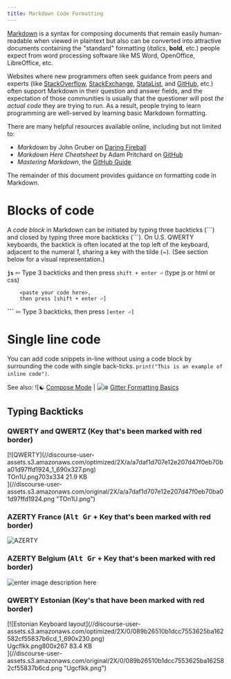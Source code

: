 ```yaml
---
title: Markdown Code Formatting
---
```


[Markdown](https://en.wikipedia.org/wiki/Markdown) is a syntax for composing documents that remain easily human-readable when viewed in plaintext but also can be converted into attractive documents containing the "standard" formatting (_italics_, **bold**, etc.) people expect from word processing software like MS Word, OpenOffice, LibreOffice, etc.

Websites where new programmers often seek guidance from peers and experts (like [StackOverflow](https://stackoverflow.com), [StackExchange](www.stackexchange.com), [StataList](https://www.statalist.org), and [GitHub](www.github.com), etc.) often support Markdown in their question and answer fields, and the expectation of those communities is usually that the questioner will post _the actual code_ they are trying to run. As a result, people trying to learn programming are well-served by learning basic Markdown formatting.

There are many helpful resources available online, including but not limited to:

+ _Markdown_ by John Gruber on [Daring Fireball](https://daringfireball.net/projects/markdown/)
+ _Markdown Here Cheatsheet_ by Adam Pritchard on [GitHub](https://github.com/adam-p/markdown-here/wiki/Markdown-Here-Cheatsheet)
+ _Mastering Markdown_, the [GitHub Guide](https://guides.github.com/features/mastering-markdown/)

The remainder of this document provides guidance on formatting code in Markdown.

# Blocks of code
A _code block_ in Markdown can be initiated by typing three backticks (\`\`\`) and closed by typing three more backticks (\`\`\`). On U.S. QWERTY keyboards, the backtick is often located at the top left of the keyboard, adjacent to the numeral _1_, sharing a key with the tilde (~). (See section below for a visual representation.)

**```js```** ⇦ Type 3 backticks and then press `shift + enter ⏎` (type js or html or css)

```
    <paste your code here>,
    then press [shift + enter ⏎]
```
**```** ⇦ Type 3 backticks, then press `[enter ⏎]`

# Single line code

You can add code snippets in-line without using a code block by surrounding the code with single back-ticks. `print("This is an example of inline code")`.

See also: ![:yin_yang:</a> <a href='https://gitter.zendesk.com/hc/en-us/articles/201302311-Compose-mode' target='_blank' rel='nofollow'>Compose Mode</a> | ![:snowflake:](https://forum.freecodecamp.com/images/emoji/emoji_one/snowflake.png?v=3 ":snowflake:") <a href='https://gitter.zendesk.com/hc/en-us/articles/200176682-Markdown-basics' target='_blank' rel='nofollow'>Gitter Formatting Basics</a>

## Typing Backticks

### QWERTY and QWERTZ (Key that's been marked with red border)

<div class="lightbox-wrapper">[![QWERTY](//discourse-user-assets.s3.amazonaws.com/optimized/2X/a/a7daf1d707e12e207d47f0eb70ba01d97ffd1924_1_690x327.png)

<div class="meta"><span class="filename">TOn1U.png</span><span class="informations">703x334 21.9 KB</span><span class="expand"></span></div>](//discourse-user-assets.s3.amazonaws.com/original/2X/a/a7daf1d707e12e207d47f0eb70ba01d97ffd1924.png "TOn1U.png") </div>

### AZERTY France (<kbd>Alt Gr</kbd> + Key that's been marked with red border)

![AZERTY](//discourse-user-assets.s3.amazonaws.com/original/2X/8/8f65c339ce4eefd9d79841f3dc54f4c37cab2e77.png)

### AZERTY Belgium (<kbd>Alt Gr</kbd> + Key that's been marked with red border)

![enter image description here](//discourse-user-assets.s3.amazonaws.com/original/2X/d/de291f0895b0fed992726a62d654f4e1f0e421f3.png)

### QWERTY Estonian (Key's that have been marked with red border)

<div class="lightbox-wrapper">[![Estonian Keyboard layout](//discourse-user-assets.s3.amazonaws.com/optimized/2X/0/089b26510b1dcc7553625ba162582cf55837b6cd_1_690x230.png)

<div class="meta"><span class="filename">Ugcflkk.png</span><span class="informations">800x267 83.4 KB</span><span class="expand"></span></div>](//discourse-user-assets.s3.amazonaws.com/original/2X/0/089b26510b1dcc7553625ba162582cf55837b6cd.png "Ugcflkk.png") </div>

